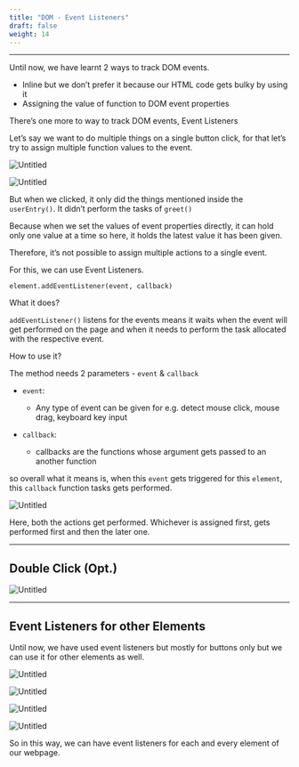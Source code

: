 ```yaml
---
title: "DOM - Event Listeners"
draft: false
weight: 14
---
```


---

Until now, we have learnt 2 ways to track DOM events.

- Inline but we don’t prefer it because our HTML code gets bulky by using it
- Assigning the value of function to DOM event properties

There’s one more to way to track DOM events,
Event Listeners

Let’s say we want to do multiple things on a single button click, for that let’s try to assign multiple function values to the event.

![Untitled](../../../../images/notes/dom-events-listeners/1.png)

![Untitled](../../../../images/notes/dom-events-listeners/2.png)

But when we clicked, it only did the things mentioned inside the `userEntry()`. It didn’t perform the tasks of `greet()`

Because when we set the values of event properties directly, it can hold only one value at a time so here, it holds the latest value it has been given.

Therefore, it’s not possible to assign multiple actions to a single event.

For this, we can use Event Listeners.

`element.addEventListener(event, callback)`

What it does?

`addEventListener()` listens for the events means it waits when the event will get performed on the page and when it needs to perform the task allocated with the respective event.

How to use it?

The method needs 2 parameters - `event` & `callback`

- `event`:
    - Any type of event can be given for e.g. detect mouse click, mouse drag, keyboard key input

- `callback`:
    - callbacks are the functions whose argument gets passed to an another function

so overall what it means is, when this `event` gets triggered for this `element`, this `callback` function tasks gets performed.

![Untitled](../../../../images/notes/dom-events-listeners/3.png)

Here, both the actions get performed. Whichever is assigned first, gets performed first and then the later one.

---

## Double Click (Opt.)
    
![Untitled](../../../../images/notes/dom-events-listeners/4.png)

---

## Event Listeners for other Elements

Until now, we have used event listeners but mostly for buttons only but we can use it for other elements as well.

![Untitled](../../../../images/notes/dom-events-listeners/5.png)

![Untitled](../../../../images/notes/dom-events-listeners/6.png)

![Untitled](../../../../images/notes/dom-events-listeners/7.png)

![Untitled](../../../../images/notes/dom-events-listeners/8.png)

So in this way, we can have event listeners for each and every element of our webpage.